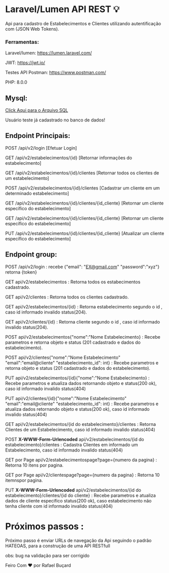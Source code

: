 # Laravel/Lumen API REST  :bulb:

Api  para cadastro de Estabelecimentos e Clientes  utilizando autentificação com (JSON Web Tokens).

### Ferramentas:

Laravel/lumen: https://lumen.laravel.com/

JWT: https://jwt.io/

Testes API Postman: https://www.postman.com/

PHP: 8.0.0


## Mysql:

[Click Aqui para o Arquivo SQL](https://github.com/rafaelbucard/laravel_lumen_api/blob/main/lumen_fideliz%20(1).sql)

Usuário  teste já cadastrado no banco de dados!

## Endpoint Principais:

POST /api/v2/login [Efetuar Login]

GET /api/v2/estabelecimentos/{id} [Retornar informações do estabelecimento]

GET /api/v2/estabelecimentos/{id}/clientes [Retornar todos os clientes de um estabelecimento]

POST /api/v2/estabelecimentos/{id}/clientes [Cadastrar um cliente em um determinado estabelecimento]

GET /api/v2/estabelecimentos/{id}/clientes/{id_cliente} [Retornar um cliente específico do estabelecimento]

GET /api/v2/estabelecimentos/{id}/clientes/{id_cliente} [Retornar um cliente específico do estabelecimento]

PUT /api/v2/estabelecimentos/{id}/clientes/{id_cliente} [Atualizar um cliente específico do estabelecimento]

## Endpoint group:

POST /api/v2/login : recebe {"email": "EX@gmail.com" "password":"xyz"} retorna {token}

GET api/v2/estabelecimentos : Retorna todos os estabecimentos cadastrado.

GET api/v2/clientes : Retorna todos os clientes cadastrado.

GET api/v2/estabelecimentos/{id} : Retorna estabelecimento segundo o id , caso id informado invalido status(204).

GET api/v2/clientes/{id} : Retorna cliente segundo o id , caso id informado invalido status(204).

POST api/v2/estabelecimentos{"nome":"Nome Estabelecimento} : Recebe parametros e retorna objeto e status (201 cadastrado e dados do estabelecimento).

POST api/v2/clientes{"nome":"Nome Estabelecimento" "email":"email@cliente" "estabelecimento_id": int} : Recebe parametros e retorna objeto e status (201 cadastrado e dados do estabelecimento).

PUT api/v2/estabelecimentos/{id}{"nome":"Nome Estabelecimento} : Recebe parametros e atualiza dados retornando objeto e status(200 ok), caso id informado invalido status(404)

PUT api/v2/clientes/{id}{"nome":"Nome Estabelecimento" "email":"email@cliente" "estabelecimento_id": int} : Recebe parametros e atualiza dados retornando objeto e status(200 
ok), caso id informado invalido status(404)

GET api/v2/estabelecimentos/{id do estabelecimento}/clientes : Retorna Clientes de um Estabelecimento, caso id informado invalido status(404)

POST **X-WWW-Form-Urlencoded** api/v2/estabelecimentos/{id do estabelecimento}/clientes : Cadastra  Clientes em informado um Estabelecimento, caso id informado invalido status(404)

GET por Page api/v2/estabelecimentospage?page={numero da pagina} : Retorna 10 itens por pagina.

GET por Page api/v2/clientespage?page={numero da pagina} : Retorna 10 itemnspor pagina.

PUT **X-WWW-Form-Urlencoded** api/v2/estabelecimentos/{id do estabelecimento}/clientes/{id do cliente} : Recebe parametros e atualiza dados de cliente especifico status(200 ok), caso estabelecimento  não tenha cliente com id informado invalido status(404)

# Próximos passos :

Próximo passo é enviar URLs de navegação da Api seguindo o padrão HATEOAS, para a construção de uma API RESTfull

obs: bug na validação para ser corrigido 

Feiro Com :hearts: por Rafael Buçard
